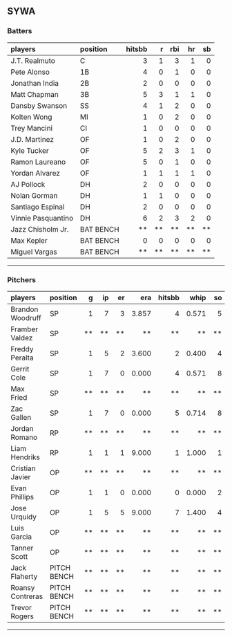 ## SYWA

### Batters

 
|players            |position  | hitsbb|  r| rbi| hr| sb| 
|:------------------|:---------|------:|--:|---:|--:|--:| 
|J.T. Realmuto      |C         |      3|  1|   3|  1|  0| 
|Pete Alonso        |1B        |      4|  0|   1|  0|  0| 
|Jonathan India     |2B        |      2|  0|   0|  0|  0| 
|Matt Chapman       |3B        |      5|  3|   1|  1|  0| 
|Dansby Swanson     |SS        |      4|  1|   2|  0|  0| 
|Kolten Wong        |MI        |      1|  0|   2|  0|  0| 
|Trey Mancini       |CI        |      1|  0|   0|  0|  0| 
|J.D. Martinez      |OF        |      1|  0|   2|  0|  0| 
|Kyle Tucker        |OF        |      5|  2|   3|  1|  0| 
|Ramon Laureano     |OF        |      5|  0|   1|  0|  0| 
|Yordan Alvarez     |OF        |      1|  1|   1|  1|  0| 
|AJ Pollock         |DH        |      2|  0|   0|  0|  0| 
|Nolan Gorman       |DH        |      1|  1|   0|  0|  0| 
|Santiago Espinal   |DH        |      2|  0|   0|  0|  0| 
|Vinnie Pasquantino |DH        |      6|  2|   3|  2|  0| 
|Jazz Chisholm Jr.  |BAT BENCH |     **| **|  **| **| **| 
|Max Kepler         |BAT BENCH |      0|  0|   0|  0|  0| 
|Miguel Vargas      |BAT BENCH |     **| **|  **| **| **| 


* * *

### Pitchers

 
|players          |position    |  g| ip| er|   era| hitsbb|  whip| so|  w| sv| 
|:----------------|:-----------|--:|--:|--:|-----:|------:|-----:|--:|--:|--:| 
|Brandon Woodruff |SP          |  1|  7|  3| 3.857|      4| 0.571|  5|  0|  0| 
|Framber Valdez   |SP          | **| **| **|    **|     **|    **| **| **| **| 
|Freddy Peralta   |SP          |  1|  5|  2| 3.600|      2| 0.400|  4|  1|  0| 
|Gerrit Cole      |SP          |  1|  7|  0| 0.000|      4| 0.571|  8|  0|  0| 
|Max Fried        |SP          | **| **| **|    **|     **|    **| **| **| **| 
|Zac Gallen       |SP          |  1|  7|  0| 0.000|      5| 0.714|  8|  1|  0| 
|Jordan Romano    |RP          | **| **| **|    **|     **|    **| **| **| **| 
|Liam Hendriks    |RP          |  1|  1|  1| 9.000|      1| 1.000|  1|  0|  1| 
|Cristian Javier  |OP          | **| **| **|    **|     **|    **| **| **| **| 
|Evan Phillips    |OP          |  1|  1|  0| 0.000|      0| 0.000|  2|  0|  0| 
|Jose Urquidy     |OP          |  1|  5|  5| 9.000|      7| 1.400|  4|  1|  0| 
|Luis Garcia      |OP          | **| **| **|    **|     **|    **| **| **| **| 
|Tanner Scott     |OP          | **| **| **|    **|     **|    **| **| **| **| 
|Jack Flaherty    |PITCH BENCH | **| **| **|    **|     **|    **| **| **| **| 
|Roansy Contreras |PITCH BENCH | **| **| **|    **|     **|    **| **| **| **| 
|Trevor Rogers    |PITCH BENCH | **| **| **|    **|     **|    **| **| **| **| 


* * *



